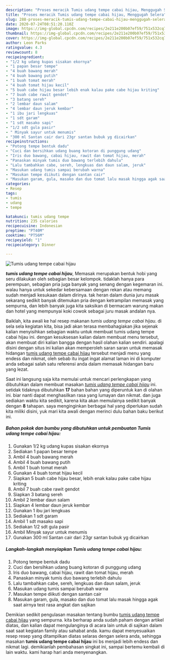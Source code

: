 ```yaml
---
description: "Proses meracik Tumis udang tempe cabai hijau, Menggugah Selera"
title: "Proses meracik Tumis udang tempe cabai hijau, Menggugah Selera"
slug: 288-proses-meracik-tumis-udang-tempe-cabai-hijau-menggugah-selera
date: 2020-07-24T08:51:20.110Z
image: https://img-global.cpcdn.com/recipes/2e211e200b07ef59/751x532cq70/tumis-udang-tempe-cabai-hijau-foto-resep-utama.jpg
thumbnail: https://img-global.cpcdn.com/recipes/2e211e200b07ef59/751x532cq70/tumis-udang-tempe-cabai-hijau-foto-resep-utama.jpg
cover: https://img-global.cpcdn.com/recipes/2e211e200b07ef59/751x532cq70/tumis-udang-tempe-cabai-hijau-foto-resep-utama.jpg
author: Leon Parks
ratingvalue: 4.3
reviewcount: 8
recipeingredient:
- "1/2 kg udang kupas sisakan ekornya"
- "1 papan besar tempe"
- "4 buah bawang merah"
- "4 buah bawang putih"
- "1 buah tomat merah"
- "4 buah tomat hijau kecil"
- "5 buah cabe hijau besar lebih enak kalau pake cabe hijau kriting"
- "7 buah cabe rawit gendot"
- "3 batang sereh"
- "2 lembar daun salam"
- "4 lembar daun jeruk kembar"
- "1 ibu jari lengkuas"
- "1 sdt garam"
- "1 sdt masako sapi"
- "1/2 sdt gula pasir"
- " Minyak sayur untuk menumis"
- "300 ml Santan cair dari 23gr santan bubuk yg dicairkan"
recipeinstructions:
- "Potong tempe bentuk dadu"
- "Cuci dan bersihkan udang buang kotoran di punggung udang"
- "Iris duo bawang, cabai hijau, rawit dan tomat hijau, merah"
- "Panaskan minyak tumis duo bawang terlebih dahulu"
- "Lalu tambahkan cabe, sereh, lengkuas dan daun salam, jeruk"
- "Masukan udang tumis sampai berubah warna"
- "Masukan tempe diikuti dengan santan cair"
- "Masukan garam, gula, masako dan duo tomat lalu masak hingga agak saat airnya test rasa angkat dan sajikan"
categories:
- Resep
tags:
- tumis
- udang
- tempe

katakunci: tumis udang tempe 
nutrition: 235 calories
recipecuisine: Indonesian
preptime: "PT40M"
cooktime: "PT56M"
recipeyield: "1"
recipecategory: Dinner

---
```



![Tumis udang tempe cabai hijau](https://img-global.cpcdn.com/recipes/2e211e200b07ef59/751x532cq70/tumis-udang-tempe-cabai-hijau-foto-resep-utama.jpg)

<b><i>tumis udang tempe cabai hijau</i></b>, Memasak merupakan bentuk hobi yang seru dilakukan oleh sebagian besar kelompok. tidaklah hanya para perempuan, sebagian pria juga banyak yang senang dengan kegemaran ini. walau hanya untuk sekedar kebersamaan dengan rekan atau memang sudah menjadi kesukaan dalam dirinya. tak heran dalam dunia juru masak sekarang sedikit banyak ditemukan pria dengan ketrampilan memasak yang sempurna, dan lebih banyak juga kita saksikan di bermacam warung makan dan hotel yang mempunyai koki cowok sebagai juru masak andalan nya.



Baiklah, kita awali ke hal resep makanan <i>tumis udang tempe cabai hijau</i>. di sela sela kegiatan kita, bisa jadi akan terasa membahagiakan jika sejenak kalian menyisihkan sebagian waktu untuk membuat tumis udang tempe cabai hijau ini. dengan kesuksesan kalian dalam membuat menu tersebut, akan membuat diri kalian bangga dengan hasil olahan kalian sendiri. apalagi disini dengan situs ini kalian akan memperoleh saran saran untuk memasak hidangan <u>tumis udang tempe cabai hijau</u> tersebut menjadi menu yang endess dan nikmat, oleh sebab itu ingat ingat alamat laman ini di komputer anda sebagai salah satu referensi anda dalam memasak hidangan baru yang lezat.


Saat ini langsung saja kita memulai untuk mencari perlengkapan yang dibutuhkan dalam membuat masakan <u><i>tumis udang tempe cabai hijau</i></u> ini. setidak tidaknya dibutuhkan <b>17</b> bahan bahan yang diperuntuk kan di olahan ini. biar nanti dapat menghasilkan rasa yang lumayan dan nikmat. dan juga sediakan waktu kita sedikit, karena kita akan memulainya sedikit banyak dengan <b>8</b> tahapan. saya menginginkan berbagai hal yang diperlukan sudah kita miliki disini, yuk mari kita awali dengan merinci dulu bahan baku berikut ini.

<!--inarticleads1-->

##### Bahan pokok dan bumbu yang dibutuhkan untuk pembuatan Tumis udang tempe cabai hijau:

1. Gunakan 1/2 kg udang kupas sisakan ekornya
1. Sediakan 1 papan besar tempe
1. Ambil 4 buah bawang merah
1. Ambil 4 buah bawang putih
1. Ambil 1 buah tomat merah
1. Gunakan 4 buah tomat hijau kecil
1. Siapkan 5 buah cabe hijau besar, lebih enak kalau pake cabe hijau kriting
1. Ambil 7 buah cabe rawit gendot
1. Siapkan 3 batang sereh
1. Ambil 2 lembar daun salam
1. Siapkan 4 lembar daun jeruk kembar
1. Gunakan 1 ibu jari lengkuas
1. Sediakan 1 sdt garam
1. Ambil 1 sdt masako sapi
1. Sediakan 1/2 sdt gula pasir
1. Ambil  Minyak sayur untuk menumis
1. Gunakan 300 ml Santan cair dari 23gr santan bubuk yg dicairkan




<!--inarticleads2-->

##### Langkah-langkah menyiapkan Tumis udang tempe cabai hijau:

1. Potong tempe bentuk dadu
1. Cuci dan bersihkan udang buang kotoran di punggung udang
1. Iris duo bawang, cabai hijau, rawit dan tomat hijau, merah
1. Panaskan minyak tumis duo bawang terlebih dahulu
1. Lalu tambahkan cabe, sereh, lengkuas dan daun salam, jeruk
1. Masukan udang tumis sampai berubah warna
1. Masukan tempe diikuti dengan santan cair
1. Masukan garam, gula, masako dan duo tomat lalu masak hingga agak saat airnya test rasa angkat dan sajikan




Demikian sedikit pengulasan masakan tentang bumbu <u>tumis udang tempe cabai hijau</u> yang sempurna. kita berharap anda sudah paham dengan artikel diatas, dan kalian dapat mengulanginya di acara lain untuk di sajikan dalam saat saat kegiatan family atau sahabat anda. kamu dapat menyesuaikan resep resep yang ditampilkan diatas selaras dengan selera anda, sehingga masakan <b>tumis udang tempe cabai hijau</b> ini bs menjadi lebih endess dan nikmat lagi. demikianlah pembahasan singkat ini, sampai bertemu kembali di lain waktu. kami harap hari anda menyenangkan.
